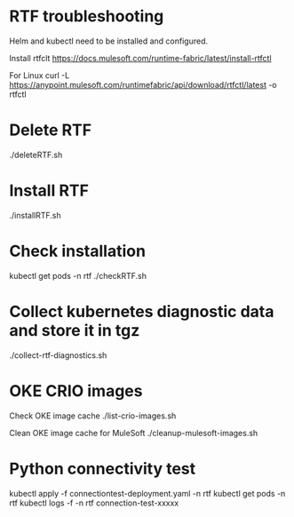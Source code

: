 # RTF troubleshooting


Helm and kubectl need to be installed and configured.

Install rtfclt 
https://docs.mulesoft.com/runtime-fabric/latest/install-rtfctl

For Linux 
curl -L https://anypoint.mulesoft.com/runtimefabric/api/download/rtfctl/latest -o rtfctl

# Delete RTF
./deleteRTF.sh 

# Install RTF
./installRTF.sh 

# Check installation
kubectl get pods -n rtf
./checkRTF.sh 

# Collect kubernetes diagnostic data and store it in tgz 
./collect-rtf-diagnostics.sh

# OKE CRIO images 

Check OKE image cache
./list-crio-images.sh

Clean OKE image cache for MuleSoft 
./cleanup-mulesoft-images.sh

# Python connectivity test
kubectl apply -f connectiontest-deployment.yaml -n rtf
kubectl get pods -n rtf
kubectl logs -f -n rtf connection-test-xxxxx
